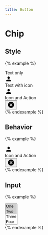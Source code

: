 ```yaml
---
title: Button
---
```


# Chip

## Style

{% example %}
<div class="chip">
  Text only
</div>
<div class="chip">
  <div class="chip__icon">
    <svg xmlns="http://www.w3.org/2000/svg" height="24" viewBox="0 0 24 24" width="24"><path d="M0 0h24v24H0V0z" fill="none"/><path d="M12 12c2.21 0 4-1.79 4-4s-1.79-4-4-4-4 1.79-4 4 1.79 4 4 4zm0 2c-2.67 0-8 1.34-8 4v1c0 .55.45 1 1 1h14c.55 0 1-.45 1-1v-1c0-2.66-5.33-4-8-4z"/></svg>
  </div>
  Text with icon
</div>
<div class="chip">
  <div class="chip__icon">
    <svg xmlns="http://www.w3.org/2000/svg" height="24" viewBox="0 0 24 24" width="24"><path d="M0 0h24v24H0V0z" fill="none"/><path d="M12 12c2.21 0 4-1.79 4-4s-1.79-4-4-4-4 1.79-4 4 1.79 4 4 4zm0 2c-2.67 0-8 1.34-8 4v1c0 .55.45 1 1 1h14c.55 0 1-.45 1-1v-1c0-2.66-5.33-4-8-4z"/></svg>
  </div>
  Icon and Action
  <div class="chip__action">
    <button type="button" class="button button--icon">
      <svg xmlns="http://www.w3.org/2000/svg" height="24" viewBox="0 0 24 24" width="24"><path d="M0 0h24v24H0V0z" fill="none" opacity=".87"/><path d="M12 2C6.47 2 2 6.47 2 12s4.47 10 10 10 10-4.47 10-10S17.53 2 12 2zm4.3 14.3c-.39.39-1.02.39-1.41 0L12 13.41 9.11 16.3c-.39.39-1.02.39-1.41 0-.39-.39-.39-1.02 0-1.41L10.59 12 7.7 9.11c-.39-.39-.39-1.02 0-1.41.39-.39 1.02-.39 1.41 0L12 10.59l2.89-2.89c.39-.39 1.02-.39 1.41 0 .39.39.39 1.02 0 1.41L13.41 12l2.89 2.89c.38.38.38 1.02 0 1.41z"/></svg>
    </button>
  </div>
</div>
{% endexample %}

## Behavior

{% example %}
<div class="chip" data-controller="chip">
  <div class="chip__icon">
    <svg xmlns="http://www.w3.org/2000/svg" height="24" viewBox="0 0 24 24" width="24"><path d="M0 0h24v24H0V0z" fill="none"/><path d="M12 12c2.21 0 4-1.79 4-4s-1.79-4-4-4-4 1.79-4 4 1.79 4 4 4zm0 2c-2.67 0-8 1.34-8 4v1c0 .55.45 1 1 1h14c.55 0 1-.45 1-1v-1c0-2.66-5.33-4-8-4z"/></svg>
  </div>
  Icon and Action
  <div class="chip__action">
    <button type="button" class="button button--icon" data-action="chip#remove">
      <svg xmlns="http://www.w3.org/2000/svg" height="24" viewBox="0 0 24 24" width="24"><path d="M0 0h24v24H0V0z" fill="none" opacity=".87"/><path d="M12 2C6.47 2 2 6.47 2 12s4.47 10 10 10 10-4.47 10-10S17.53 2 12 2zm4.3 14.3c-.39.39-1.02.39-1.41 0L12 13.41 9.11 16.3c-.39.39-1.02.39-1.41 0-.39-.39-.39-1.02 0-1.41L10.59 12 7.7 9.11c-.39-.39-.39-1.02 0-1.41.39-.39 1.02-.39 1.41 0L12 10.59l2.89-2.89c.39-.39 1.02-.39 1.41 0 .39.39.39 1.02 0 1.41L13.41 12l2.89 2.89c.38.38.38 1.02 0 1.41z"/></svg>
    </button>
  </div>
</div>
{% endexample %}

## Input

{% example %}
<div class="selector" data-controller="selector" data-selector-placeholder-value="input...">
  <select class="selector__select" multiple data-selector-target="select">
    <option value="one" selected>One</option>
    <option value="two" selected>Two</option>
    <option value="three">Three</option>
    <option value="four">Four</option>
    <option value="five">Five</option>
  </select>
</div>
{% endexample %}
